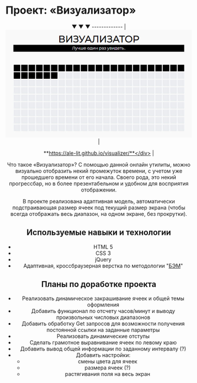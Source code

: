 # Проект: «Визуализатор»


<div align="center">
  
▼ ▼ ▼
------------- |
<a href="https://ale-lit.github.io/visualizer/"><img src="https://github.com/ale-lit/ale-lit/blob/main/screens/visualizer2.jpg" alt="Визуализатор"></a>
| <div align="center">**https://ale-lit.github.io/visualizer/**</div> |
  
</div>

Что такое «Визуализатор»? С помощью данной онлайн утилиты, можно визуально отобразить некий промежуток времени, с учетом уже прошедшего времени от его начала. Своего рода, это некий прогрессбар, но в более презентабельном и удобном для восприятия отображении.

В проекте реализована адаптивная модель, автоматически подстраивающая размер ячеек под текущий размер экрана (чтобы всегда отображать весь диапазон, на одном экране, без прокрутки).

## Используемые навыки и технологии
* HTML 5
* CSS 3
* jQuery
* Адаптивная, кроссбраузерная верстка по методологии "[БЭМ](https://ru.bem.info/ "Методология созданная в Яндексе для удобной разработки сайтов")"

## Планы по доработке проекта
* Реализовать динамическое закрашивание ячеек и общей темы оформления
* Добавить функционал по отсчету часов/минут и выводу произвольных числовых диапазонов
* Добавить обработку Get запросов для возможности получения постоянной ссылки на заданные параметры
* Реализовать динамические отступы
* Сделать грамотное выравнивание ячеек по левому краю
* Добавить вывод общей информации по заданному интервалу (?)
* Добавить настройки:
  * смены цвета для ячеек
  * размера ячеек (?)
  * растягивания поля на весь экран
